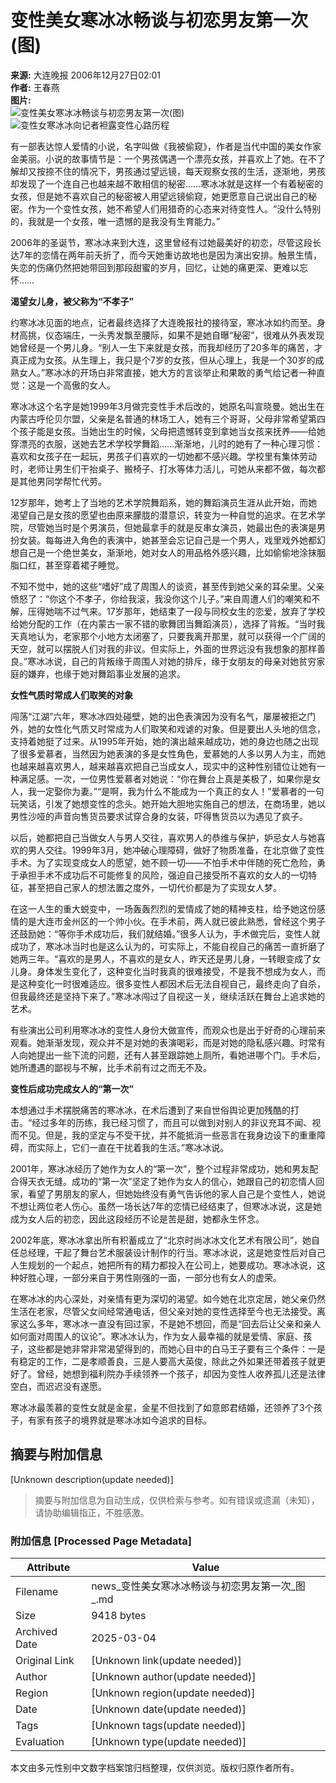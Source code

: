 # 变性美女寒冰冰畅谈与初恋男友第一次(图)

**来源:** 大连晚报 2006年12月27日02:01  
**作者:** 王春燕  
**图片:**  
![变性美女寒冰冰畅谈与初恋男友第一次(图)](http://image2.sina.com.cn/dy/s/2006-12-27/U1831P1T1D11891951F21DT20061227083628.jpg)  
![变性女寒冰冰向记者袒露变性心路历程](http://image2.sina.com.cn/dy/31/1_1-31-479-275_20030509144453.jpg)

有一部表达惊人爱情的小说，名字叫做《我被偷窥》，作者是当代中国的美女作家金美丽。小说的故事情节是：一个男孩偶遇一个漂亮女孩，并喜欢上了她。在不了解却又按捺不住的情况下，男孩通过望远镜，每天观察女孩的生活，逐渐地，男孩却发现了一个连自己也越来越不敢相信的秘密……寒冰冰就是这样一个有着秘密的女孩，但是她不喜欢自己的秘密被人用望远镜偷窥，她更愿意自己说出自己的秘密。作为一个变性女孩，她不希望人们用猎奇的心态来对待变性人。“没什么特别的，我就是一个女孩，唯一遗憾的是我没有生育能力。”

2006年的圣诞节，寒冰冰来到大连，这里曾经有过她最美好的初恋，尽管这段长达7年的恋情在两年前夭折了，而今天她重访故地也是因为演出安排。触景生情，失恋的伤痛仍然把她带回到那段甜蜜的岁月，回忆，让她的痛更深、更难以忘怀……

**渴望女儿身，被父称为“不孝子”**

约寒冰冰见面的地点，记者最终选择了大连晚报社的接待室，寒冰冰如约而至。身材高挑，仪态端庄，一头秀发飘至腰际，如果不是她自曝“秘密”，很难从外表发现她曾经是一个男儿身。“别人一生下来就是女孩，而我却经历了20多年的痛苦，才真正成为女孩。从生理上，我只是个7岁的女孩，但从心理上，我是一个30岁的成熟女人。”寒冰冰的开场白非常直接，她大方的言谈举止和果敢的勇气给记者一种直觉：这是一个高傲的女人。

寒冰冰这个名字是她1999年3月做完变性手术后改的，她原名叫宣晓曼。她出生在内蒙古呼伦贝尔盟，父亲是名普通的林场工人，她有三个哥哥，父母非常希望第四个孩子能是女孩。当她出生的时候，父母把遗憾转变到拿她当女孩来抚养——给她穿漂亮的衣服，送她去艺术学校学舞蹈……渐渐地，儿时的她有了一种心理习惯：喜欢和女孩子在一起玩，男孩子们喜欢的一切她都不感兴趣。学校里有集体劳动时，老师让男生们干抬桌子、搬椅子、打水等体力活儿，可她从来都不做，每次都是其他男同学帮忙代劳。

12岁那年，她考上了当地的艺术学院舞蹈系，她的舞蹈演员生涯从此开始，而她渴望自己是女孩的愿望也由原来朦胧的潜意识，转变为一种自觉的追求。在艺术学院，尽管她当时是个男演员，但她最拿手的就是反串女演员，她最出色的表演是男扮女装。每每进入角色的表演中，她甚至会忘记自己是一个男人，戏里戏外她都幻想自己是一个绝世美女，渐渐地，她对女人的用品格外感兴趣，比如偷偷地涂抹胭脂口红，甚至穿着裙子睡觉。

不知不觉中，她的这些“嗜好”成了周围人的谈资，甚至传到她父亲的耳朵里。父亲愤怒了：“你这个不孝子，你给我滚，我没你这个儿子。”来自周遭人们的嘲笑和不解，压得她喘不过气来。17岁那年，她结束了一段与同校女生的恋爱，放弃了学校给她分配的工作（在内蒙古一家不错的歌舞团当舞蹈演员），选择了背叛。“当时我天真地认为，老家那个小地方太闭塞了，只要我离开那里，就可以获得一个广阔的天空，就可以摆脱人们对我的非议。但实际上，外面的世界远没有我想象的那样善良。”寒冰冰说，自己的背叛缘于周围人对她的排斥，缘于女朋友的母亲对她贫穷家庭的嫌弃，也缘于她对舞蹈事业发展的追求。

**女性气质时常成人们取笑的对象**

闯荡“江湖”六年，寒冰冰四处碰壁，她的出色表演因为没有名气，屡屡被拒之门外，她的女性化气质又时常成为人们取笑和戏谑的对象。但是要出人头地的信念，支持着她挺了过来。从1995年开始，她的演出越来越成功，她的身边也随之出现了很多爱慕者，当然因为她表演的多是女性角色，爱慕她的人多以男人为主，而她也越来越喜欢男人，越来越喜欢把自己当成女人，现实中的这种性别错位让她有一种满足感。一次，一位男性爱慕者对她说：“你在舞台上真是美极了，如果你是女人，我一定娶你为妻。”“是啊，我为什么不能成为一个真正的女人！”爱慕者的一句玩笑话，引发了她想变性的念头。她开始大胆地实施自己的想法，在商场里，她以男性沙哑的声音向售货员要求试穿合身的女装，吓得售货员以为遇见了疯子。

以后，她都把自己当做女人与男人交往，喜欢男人的恭维与保护，妒忌女人与她喜欢的男人交往。1999年3月，她冲破心理障碍，做好了物质准备，在北京做了变性手术。为了实现变成女人的愿望，她不顾一切——不怕手术中伴随的死亡危险，勇于承担手术不成功后不可能修复的风险，强迫自己接受所不喜欢的女人的一切特征，甚至把自己家人的想法置之度外，一切代价都是为了实现女人梦。

在这一人生的重大蜕变中，一场轰轰烈烈的爱情成了她的精神支柱，给予她这份感情的是大连市金州区的一个帅小伙。在手术前，两人就已彼此熟悉，曾经这个男子还鼓励她：“等你手术成功后，我们就结婚。”很多人认为，手术做完后，变性人就成功了，寒冰冰当时也是这么认为的，可实际上，不能自视自己的痛苦一直折磨了她两三年。“喜欢的是男人，不喜欢的是女人，昨天还是男儿身，一转眼变成了女儿身。身体发生变化了，这种变化当时我真的很难接受，不是我不想成为女人，而是这种变化一时很难适应。很多变性人都因术后无法自视自己，最终走向了自杀，但我最终还是坚持下来了。”寒冰冰闯过了自视这一关，继续活跃在舞台上追求她的艺术。

有些演出公司利用寒冰冰的变性人身份大做宣传，而观众也是出于好奇的心理前来观看。她渐渐发现，观众并不是对她的表演喝彩，而是对她的隐私感兴趣。时常有人向她提出一些下流的问题，还有人甚至跟踪她上厕所，看她进哪个门。手术后，她所遭遇的鄙视与不解，比手术前有过之而无不及。

**变性后成功完成女人的“第一次”**

本想通过手术摆脱痛苦的寒冰冰，在术后遭到了来自世俗舆论更加残酷的打击。“经过多年的历练，我已经习惯了，而且可以做到对别人的非议充耳不闻、视而不见。但是，我的坚定与不受干扰，并不能抵消一些恶言在我身边设下的重重障碍，而实际上，它们一直在干扰着我的生活。”寒冰冰说。

2001年，寒冰冰经历了她作为女人的“第一次”，整个过程非常成功，她和男友配合得天衣无缝。成功的“第一次”坚定了她作为女人的信心，她跟自己的初恋情人回家，看望了男朋友的家人，但她始终没有勇气告诉他的家人自己是个变性人，她说不想让两位老人伤心。虽然一场长达7年的恋情已经结束了，但寒冰冰说，这是她成为女人后的初恋，因此这段经历不论是苦是甜，她都永生怀念。

2002年底，寒冰冰拿出所有积蓄成立了“北京时尚冰冰文化艺术有限公司”，她自任总经理，干起了舞台艺术服装设计制作的行当。寒冰冰说，这是她变性后对自己人生规划的一个起点，她把所有的精力都投入在公司上，她要成功。寒冰冰说，这种好胜心理，一部分来自于男性刚强的一面，一部分也有女人的虚荣。

在寒冰冰的内心深处，对亲情有更为深切的渴望。如今她在北京定居，她父亲仍然生活在老家，尽管父女间经常通电话，但父亲对她的变性选择至今也无法接受。离家这么多年，寒冰冰一直没有回过家，不是她不想回，而是“回去后让父亲和亲人如何面对周围人的议论”。寒冰冰认为，作为女人最幸福的就是爱情、家庭、孩子，这些都是她非常非常渴望得到的，而她心目中的白马王子要有三个条件：一是有稳定的工作，二是孝顺善良，三是人要高大英俊，除此之外如果还带着孩子就更好了。曾经，她想到福利院办手续领养一个孩子，却因为变性人收养孤儿还是法律空白，而迟迟没有遂愿。

寒冰冰最羡慕的变性女就是金星，金星不但找到了如意郎君结婚，还领养了3个孩子，有家有孩子的境界就是寒冰冰如今追求的目标。
<!-- tcd_original_link http://news.sina.com.cn/s/2006-12-27/020111891951.shtml -->


## 摘要与附加信息

<!-- tcd_abstract -->
[Unknown description(update needed)]
<!-- tcd_abstract_end -->

> 摘要与附加信息为自动生成，仅供检索与参考。如有错误或遗漏（未知），请协助编辑指正，不胜感激。

### 附加信息 [Processed Page Metadata]

| Attribute       | Value                                  |
|-----------------|----------------------------------------|
| Filename        | news_变性美女寒冰冰畅谈与初恋男友第一次_图_.md                             |
| Size            | 9418 bytes                           |
| Archived Date   | 2025-03-04                             |
| Original Link   | [Unknown link(update needed)]                       |
| Author          | [Unknown author(update needed)]                               |
| Region          | [Unknown region(update needed)]                               |
| Date            | [Unknown date(update needed)]                                 |
| Tags            | [Unknown tags(update needed)]                                 |
| Evaluation            | [Unknown type(update needed)]                                 |
<!-- tcd_table_end -->

本文由多元性别中文数字档案馆归档整理，仅供浏览。版权归原作者所有。
